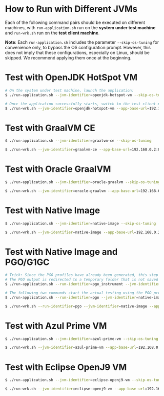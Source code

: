 # How to Run with Different JVMs

Each of the following command pairs should be executed on different machines, with `run-application.sh` run on the **system under test machine** and `run-wrk.sh` run on the **test client machine**.

**Note:** Each `run-application.sh` includes the parameter `--skip-os-tuning` for convenience only, to bypass the OS configuration prompt. However, this does not imply that these configurations, especially on Linux, should be skipped. We recommend applying them once at the beginning.

# Test with OpenJDK HotSpot VM
```bash
# On the system under test machine, launch the application:
$ ./run-application.sh --jvm-identifier=openjdk-hotspot-vm --skip-os-tuning

# Once the application successfully starts, switch to the test client machine and execute the following command:
$ ./run-wrk.sh --jvm-identifier=openjdk-hotspot-vm --app-base-url=192.168.0.2:8080
```

# Test with GraalVM CE
```bash
$ ./run-application.sh --jvm-identifier=graalvm-ce --skip-os-tuning

$ ./run-wrk.sh --jvm-identifier=graalvm-ce --app-base-url=192.168.0.2:8080
```

# Test with Oracle GraalVM
```bash
$ ./run-application.sh --jvm-identifier=oracle-graalvm --skip-os-tuning

$ ./run-wrk.sh --jvm-identifier=oracle-graalvm --app-base-url=192.168.0.2:8080
```

# Test with Native Image
```bash
$ ./run-application.sh --jvm-identifier=native-image --skip-os-tuning

$ ./run-wrk.sh --jvm-identifier=native-image --app-base-url=192.168.0.2:8080
```

# Test with Native Image and PGO/G1GC
```bash
# Trick: Since the PGO profiles have already been generated, this step only triggers the build phase for the "--pgo-instrument" option and saves the output files (e.g., power consumption files).
# The PGO output is redirected to a temporary folder that is not saved since the run is skipped.
$ ./run-application.sh --run-identifier=pgo_instrument --jvm-identifier=native-image --enable-pgo --pgo-dir=tmp --skip-os-tuning --skip-run

# The following two commands start the actual testing using the PGO profile
$ ./run-application.sh --run-identifier=pgo --jvm-identifier=native-image --enable-pgo --skip-os-tuning

$ ./run-wrk.sh --run-identifier=pgo --jvm-identifier=native-image --app-base-url=192.168.0.2:8080
```

# Test with Azul Prime VM
```bash
$ ./run-application.sh --jvm-identifier=azul-prime-vm --skip-os-tuning

$ ./run-wrk.sh --jvm-identifier=azul-prime-vm --app-base-url=192.168.0.2:8080
```

# Test with Eclipse OpenJ9 VM
```bash
$ ./run-application.sh --jvm-identifier=eclipse-openj9-vm --skip-os-tuning

$ ./run-wrk.sh --jvm-identifier=eclipse-openj9-vm --app-base-url=192.168.0.2:8080
```